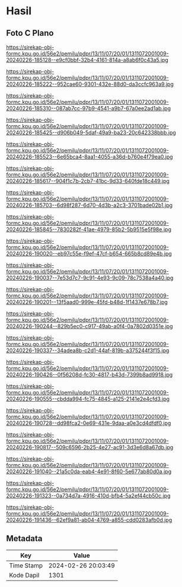 # Hasil

## Foto C Plano

https://sirekap-obj-formc.kpu.go.id/56e2/pemilu/pdpr/13/11/07/20/01/1311072001009-20240226-185128--e9cf0bbf-32b4-4161-814a-a8ab6f0c43a5.jpg

https://sirekap-obj-formc.kpu.go.id/56e2/pemilu/pdpr/13/11/07/20/01/1311072001009-20240226-185222--952cae60-9301-432e-88d0-da3ccfc963a9.jpg

https://sirekap-obj-formc.kpu.go.id/56e2/pemilu/pdpr/13/11/07/20/01/1311072001009-20240226-185310--087ab7cc-97b9-4541-a9b7-67a0ee2ad1ab.jpg

https://sirekap-obj-formc.kpu.go.id/56e2/pemilu/pdpr/13/11/07/20/01/1311072001009-20240226-185425--d906b049-5daf-49a9-ba23-20c642338bbb.jpg

https://sirekap-obj-formc.kpu.go.id/56e2/pemilu/pdpr/13/11/07/20/01/1311072001009-20240226-185523--6e65bca4-8aa1-4055-a36d-b760e4f79ea0.jpg

https://sirekap-obj-formc.kpu.go.id/56e2/pemilu/pdpr/13/11/07/20/01/1311072001009-20240226-185617--904f1c7b-2cb7-41bc-9d33-640fde18c449.jpg

https://sirekap-obj-formc.kpu.go.id/56e2/pemilu/pdpr/13/11/07/20/01/1311072001009-20240226-185703--6d98f287-6d70-4d3b-a2c3-3701bade02b1.jpg

https://sirekap-obj-formc.kpu.go.id/56e2/pemilu/pdpr/13/11/07/20/01/1311072001009-20240226-185845--7830282f-41ae-4979-85b2-5b9515e5f98e.jpg

https://sirekap-obj-formc.kpu.go.id/56e2/pemilu/pdpr/13/11/07/20/01/1311072001009-20240226-190020--eb97c55e-f9ef-47cf-b654-665b8cd89e4b.jpg

https://sirekap-obj-formc.kpu.go.id/56e2/pemilu/pdpr/13/11/07/20/01/1311072001009-20240226-190037--7e53d7c7-9c91-4e93-9c09-78c7538a4a40.jpg

https://sirekap-obj-formc.kpu.go.id/56e2/pemilu/pdpr/13/11/07/20/01/1311072001009-20240226-190201--13f5aad0-999e-45fd-b48d-1f1437e678b7.jpg

https://sirekap-obj-formc.kpu.go.id/56e2/pemilu/pdpr/13/11/07/20/01/1311072001009-20240226-190244--829b5ec0-c917-49ab-a0f4-0a7802d0351e.jpg

https://sirekap-obj-formc.kpu.go.id/56e2/pemilu/pdpr/13/11/07/20/01/1311072001009-20240226-190337--34adea8b-c2d1-44af-819b-a375244f3f15.jpg

https://sirekap-obj-formc.kpu.go.id/56e2/pemilu/pdpr/13/11/07/20/01/1311072001009-20240226-190426--0f56208d-fc30-4817-b43d-7399b8ad9918.jpg

https://sirekap-obj-formc.kpu.go.id/56e2/pemilu/pdpr/13/11/07/20/01/1311072001009-20240226-190555--cbdda994-fc75-4845-a125-2141e2e4cfd3.jpg

https://sirekap-obj-formc.kpu.go.id/56e2/pemilu/pdpr/13/11/07/20/01/1311072001009-20240226-190728--dd98fca2-0e69-431e-9daa-a0e3cd4dfdf0.jpg

https://sirekap-obj-formc.kpu.go.id/56e2/pemilu/pdpr/13/11/07/20/01/1311072001009-20240226-190817--509c6596-2b25-4e27-ac91-3d3e6d8a67db.jpg

https://sirekap-obj-formc.kpu.go.id/56e2/pemilu/pdpr/13/11/07/20/01/1311072001009-20240226-191040--21a5c0da-eab4-4e91-8f60-5e677ab80d0a.jpg

https://sirekap-obj-formc.kpu.go.id/56e2/pemilu/pdpr/13/11/07/20/01/1311072001009-20240226-191323--0a734d7a-4916-410d-bfb4-5a2ef44cb50c.jpg

https://sirekap-obj-formc.kpu.go.id/56e2/pemilu/pdpr/13/11/07/20/01/1311072001009-20240226-191436--62ef9a81-ab04-4769-a855-cdd0283afb0d.jpg


## Metadata

| Key        | Value               |
| ---------- | ------------------- |
| Time Stamp | 2024-02-26 20:03:49 |
| Kode Dapil | 1301                |




